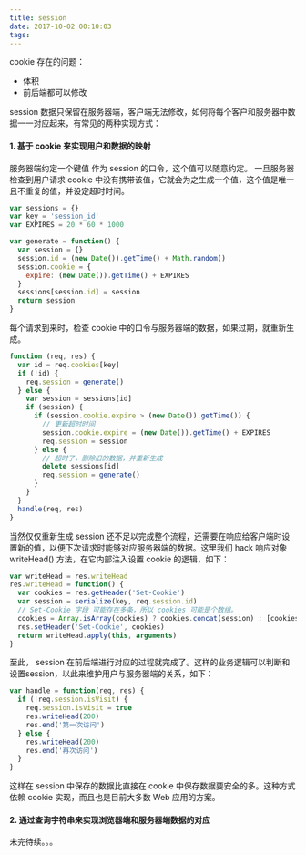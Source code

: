 ```yaml
---
title: session
date: 2017-10-02 00:10:03
tags:
---
```

cookie 存在的问题：
* 体积
* 前后端都可以修改

session 数据只保留在服务器端，客户端无法修改，如何将每个客户和服务器中数据一一对应起来，有常见的两种实现方式：

<!-- more -->

#### 1. 基于 cookie 来实现用户和数据的映射
服务器端约定一个键值 作为 session 的口令，这个值可以随意约定。
一旦服务器检查到用户请求 cookie 中没有携带该值，它就会为之生成一个值，这个值是唯一且不重复的值，并设定超时时间。
```js
var sessions = {}
var key = 'session_id'
var EXPIRES = 20 * 60 * 1000

var generate = function() {
  var session = {}
  session.id = (new Date()).getTime() + Math.random()
  session.cookie = {
    expire: (new Date()).getTime() + EXPIRES
  }
  sessions[session.id] = session
  return session
}
```
每个请求到来时，检查 cookie 中的口令与服务器端的数据，如果过期，就重新生成。
```js
function (req, res) {
  var id = req.cookies[key]
  if (!id) {
    req.session = generate()
  } else {
    var session = sessions[id]
    if (session) {
      if (session.cookie.expire > (new Date()).getTime()) {
        // 更新超时时间
        session.cookie.expire = (new Date()).getTime() + EXPIRES
        req.session = session
      } else {
        // 超时了，删除旧的数据，并重新生成
        delete sessions[id]
        req.session = generate()
      }
    }
  }
  handle(req, res)
}
```
当然仅仅重新生成 session 还不足以完成整个流程，还需要在响应给客户端时设置新的值，以便下次请求时能够对应服务器端的数据。这里我们 hack 响应对象 writeHead() 方法，在它内部注入设置 cookie 的逻辑，如下：
```js
var writeHead = res.writeHead
res.writeHead = function() {
  var cookies = res.getHeader('Set-Cookie')
  var session = serialize(key, req.session.id)
  // Set-Cookie 字段 可能存在多条，所以 cookies 可能是个数组。
  cookies = Array.isArray(cookies) ? cookies.concat(session) : [cookies, session]
  res.setHeader('Set-Cookie', cookies)
  return writeHead.apply(this, arguments)
}
```
至此， session 在前后端进行对应的过程就完成了。这样的业务逻辑可以判断和设置session，以此来维护用户与服务器端的关系，如下：
```js
var handle = function(req, res) {
  if (!req.session.isVisit) {
    req.session.isVisit = true
    res.writeHead(200)
    res.end('第一次访问')
  } else {
    res.writeHead(200)
    res.end('再次访问')
  }
}
```
这样在 session 中保存的数据比直接在 cookie 中保存数据要安全的多。这种方式依赖 cookie 实现，而且也是目前大多数 Web 应用的方案。

#### 2. 通过查询字符串来实现浏览器端和服务器端数据的对应

未完待续。。。